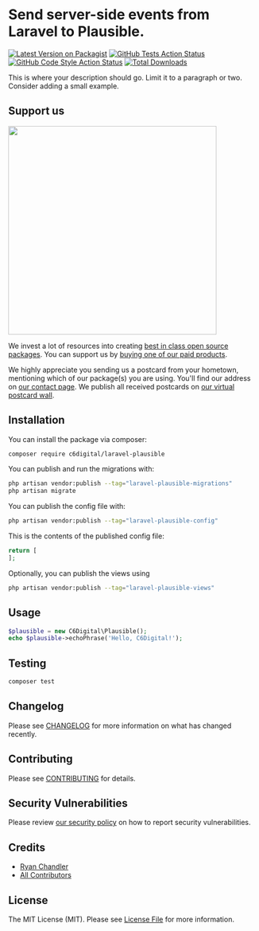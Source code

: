 # Send server-side events from Laravel to Plausible.

[![Latest Version on Packagist](https://img.shields.io/packagist/v/c6digital/laravel-plausible.svg?style=flat-square)](https://packagist.org/packages/c6digital/laravel-plausible)
[![GitHub Tests Action Status](https://img.shields.io/github/actions/workflow/status/c6digital/laravel-plausible/run-tests.yml?branch=main&label=tests&style=flat-square)](https://github.com/c6digital/laravel-plausible/actions?query=workflow%3Arun-tests+branch%3Amain)
[![GitHub Code Style Action Status](https://img.shields.io/github/actions/workflow/status/c6digital/laravel-plausible/fix-php-code-style-issues.yml?branch=main&label=code%20style&style=flat-square)](https://github.com/c6digital/laravel-plausible/actions?query=workflow%3A"Fix+PHP+code+style+issues"+branch%3Amain)
[![Total Downloads](https://img.shields.io/packagist/dt/c6digital/laravel-plausible.svg?style=flat-square)](https://packagist.org/packages/c6digital/laravel-plausible)

This is where your description should go. Limit it to a paragraph or two. Consider adding a small example.

## Support us

[<img src="https://github-ads.s3.eu-central-1.amazonaws.com/laravel-plausible.jpg?t=1" width="419px" />](https://spatie.be/github-ad-click/laravel-plausible)

We invest a lot of resources into creating [best in class open source packages](https://spatie.be/open-source). You can support us by [buying one of our paid products](https://spatie.be/open-source/support-us).

We highly appreciate you sending us a postcard from your hometown, mentioning which of our package(s) you are using. You'll find our address on [our contact page](https://spatie.be/about-us). We publish all received postcards on [our virtual postcard wall](https://spatie.be/open-source/postcards).

## Installation

You can install the package via composer:

```bash
composer require c6digital/laravel-plausible
```

You can publish and run the migrations with:

```bash
php artisan vendor:publish --tag="laravel-plausible-migrations"
php artisan migrate
```

You can publish the config file with:

```bash
php artisan vendor:publish --tag="laravel-plausible-config"
```

This is the contents of the published config file:

```php
return [
];
```

Optionally, you can publish the views using

```bash
php artisan vendor:publish --tag="laravel-plausible-views"
```

## Usage

```php
$plausible = new C6Digital\Plausible();
echo $plausible->echoPhrase('Hello, C6Digital!');
```

## Testing

```bash
composer test
```

## Changelog

Please see [CHANGELOG](CHANGELOG.md) for more information on what has changed recently.

## Contributing

Please see [CONTRIBUTING](CONTRIBUTING.md) for details.

## Security Vulnerabilities

Please review [our security policy](../../security/policy) on how to report security vulnerabilities.

## Credits

- [Ryan Chandler](https://github.com/c6digital)
- [All Contributors](../../contributors)

## License

The MIT License (MIT). Please see [License File](LICENSE.md) for more information.
